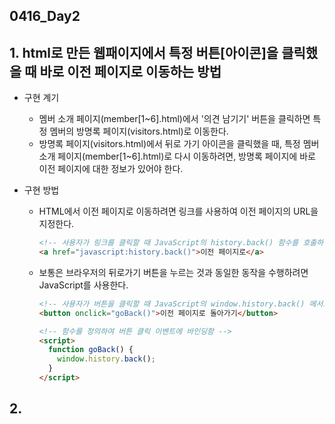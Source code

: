 ## 0416_Day2

## 1. html로 만든 웹패이지에서 특정 버튼[아이콘]을 클릭했을 때 바로 이전 페이지로 이동하는 방법

- 구현 계기

  - 멤버 소개 페이지(member[1~6].html)에서 '의견 남기기' 버튼을 클릭하면 특정 멤버의 방명록 페이지(visitors.html)로 이동한다.
  - 방명록 페이지(visitors.html)에서 뒤로 가기 아이콘을 클릭했을 때, 특정 멤버 소개 페이지(member[1~6].html)로 다시 이동하려면, 방명록 페이지에 바로 이전 페이지에 대한 정보가 있어야 한다.

- 구현 방법

  - HTML에서 이전 페이지로 이동하려면 링크를 사용하여 이전 페이지의 URL을 지정한다.
    ```html
    <!-- 사용자가 링크를 클릭할 때 JavaScript의 history.back() 함수를 호출하여 이전 페이지로 이동함 -->
    <a href="javascript:history.back()">이전 페이지로</a>
    ```
  - 보통은 브라우저의 뒤로가기 버튼을 누르는 것과 동일한 동작을 수행하려면 JavaScript를 사용한다.

    ```html
    <!-- 사용자가 버튼을 클릭할 때 JavaScript의 window.history.back() 메서드를 호출하여 이전 페이지로 이동함 -->
    <button onclick="goBack()">이전 페이지로 돌아가기</button>

    <!-- 함수를 정의하여 버튼 클릭 이벤트에 바인딩함 -->
    <script>
      function goBack() {
        window.history.back();
      }
    </script>
    ```

## 2. 